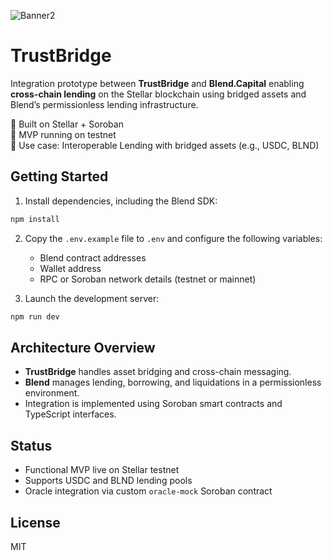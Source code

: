 ![Banner2](https://github.com/user-attachments/assets/ae9fa07b-039e-4be8-8626-ff1ec83f869a)

# TrustBridge

Integration prototype between **TrustBridge** and **Blend.Capital** enabling **cross-chain lending** on the Stellar blockchain using bridged assets and Blend’s permissionless lending infrastructure.

🔗 Built on Stellar + Soroban  
🧪 MVP running on testnet  
💱 Use case: Interoperable Lending with bridged assets (e.g., USDC, BLND)

## Getting Started

1. Install dependencies, including the Blend SDK:

```bash
npm install
```

2. Copy the `.env.example` file to `.env` and configure the following variables:
   - Blend contract addresses
   - Wallet address
   - RPC or Soroban network details (testnet or mainnet)

3. Launch the development server:

```bash
npm run dev
```

## Architecture Overview

- **TrustBridge** handles asset bridging and cross-chain messaging.
- **Blend** manages lending, borrowing, and liquidations in a permissionless environment.
- Integration is implemented using Soroban smart contracts and TypeScript interfaces.

## Status

- Functional MVP live on Stellar testnet
- Supports USDC and BLND lending pools
- Oracle integration via custom `oracle-mock` Soroban contract

## License

MIT
